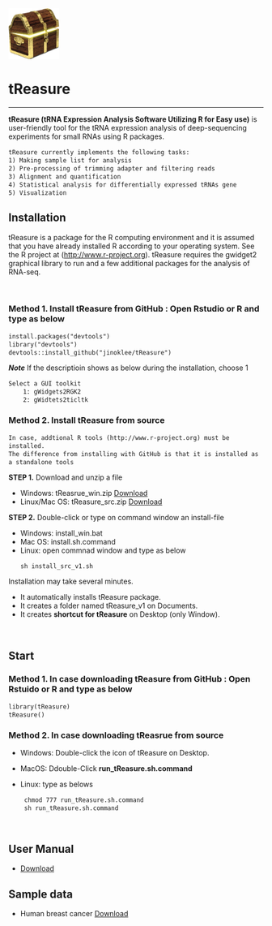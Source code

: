 

<img src = "https://github.com/jinoklee/tReasure/blob/master/inst/extdata/tresure.png" width="100" height="100" />


# tReasure
***
**tReasure (tRNA Expression Analysis Software Utilizing R for Easy use)** is user-friendly tool for the tRNA expression analysis of deep-sequencing experiments for small RNAs using R packages. 

    tReasure currently implements the following tasks:
    1) Making sample list for analysis
    2) Pre-processing of trimming adapter and filtering reads
    3) Alignment and quantification
    4) Statistical analysis for differentially expressed tRNAs gene
    5) Visualization 

## Installation       
tReasure is a package for the R computing environment and it is assumed that you have already installed R according to your operating system. See the R project at (http://www.r-project.org). tReasure requires the gwidget2 graphical library to run and a few additional packages for the analysis of RNA-seq. 

<br/>   

### **Method 1. Install tReasure from GitHub**  : Open Rstudio or R and type as below   
   
    install.packages("devtools")
    library("devtools")
    devtools::install_github("jinoklee/tReasure")
    
   ***Note*** If the descriptioin shows as below during the installation, choose 1 
    
    
    Select a GUI toolkit
        1: gWidgets2RGK2
        2: gWidtets2ticltk
    

### **Method 2. Install tReasure from source**   
    In case, addtional R tools (http://www.r-project.org) must be installed.
    The difference from installing with GitHub is that it is installed as a standalone tools

   **STEP 1.** Download and unzip a file
   + Windows: tReasrue_win.zip [Download](doc/install/tReasure_win.zip)
   + Linux/Mac OS: tReasure_src.zip [Download](doc/insta;;/tReasure_src.zip)     

   **STEP 2.** Double-click or type on command window an install-file  
   + Windows: install_win.bat
   + Mac OS: install.sh.command
   + Linux: open commnad window and type as below       
        ~~~   
        sh install_src_v1.sh
        ~~~   

Installation may take several minutes. 
+ It automatically installs tReasure package.
+ It creates a folder named tReasure_v1 on Documents. 
+ It creates **shortcut for tReasure** on Desktop (only Window).

<br/>

## Start   
### **Method 1. In case downloading tReasure from GitHub**  : Open Rstuido or R and type as below  
  
    
    library(tReasure)
    tReasure()
       

### **Method 2.  In case downloading tReasrue from source**  
   + Windows: Double-click the icon of tReasure on Desktop.  

   + MacOS: Ddouble-Click **run_tReasure.sh.command**   

   + Linux: type as belows         
       ~~~
        chmod 777 run_tReasure.sh.command
        sh run_tReasure.sh.command
       ~~~
    
<br/>   

## User Manual
* [Download](doc/tReasure-UserManual.pdf)

## Sample data  
* Human breast cancer [Download](https://www.dropbox.com/sh/phkerfxxq3jmgo9/AAC3sR1rWWo5DsTZAD3_VUANa?dl=0)  




